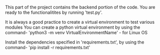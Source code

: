 This part of the project contains the backend portion of the code.
You are ready to the functionalitites by running 'test.py'.

It is always a good practice to create a virtual environment to test various modules
You can create a python virtual environment by using the command- 
'python3 -m venv VirtualEnvironmentName'    - for Linux OS

Install the dependencies specified in 'requirements.txt', by using the command-
'pip install -r requirements.txt'